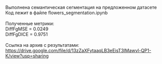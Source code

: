 Выполнена семантическая сегментация на предложенном датасете <br> 
Код лежит в файле flowers_segmentation.ipynb<br> <br>
Полученные метрики: <br>
DiffFgMSE = 0.0249 <br>
DiffFgDICE = 0.9751 <br> <br>
Ссылка на архив с результатами: <br>
https://drive.google.com/file/d/13zZaXFytaaqLB3eEisT3IMawvl-QP1-K/view?usp=sharing
